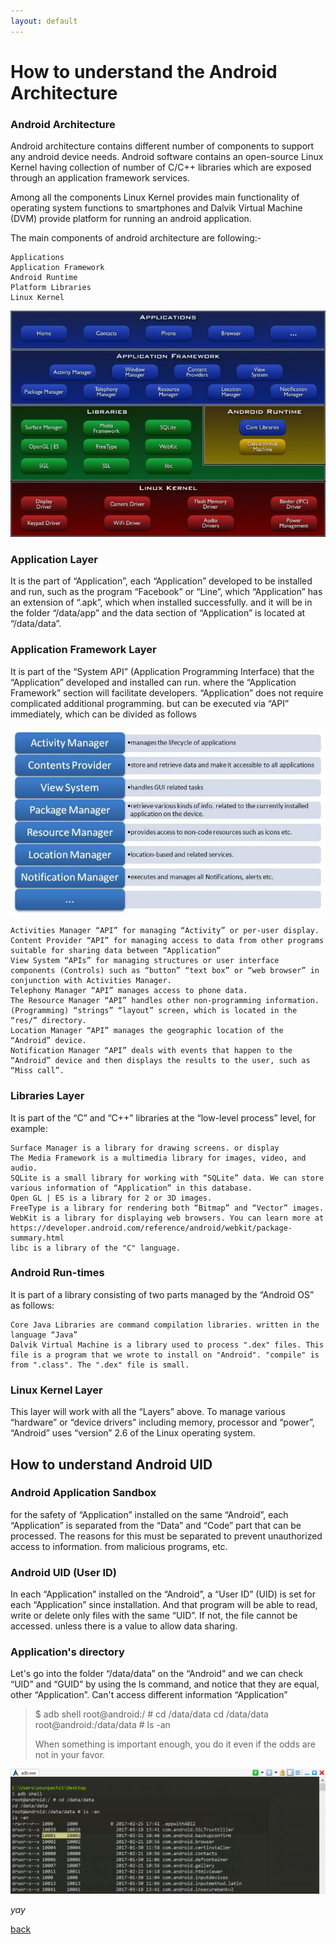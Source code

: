 ```yaml
---
layout: default
---
```


# How to understand the Android Architecture


### Android Architecture

Android architecture contains different number of components to support any android device needs. Android software contains an open-source Linux Kernel having collection of number of C/C++ libraries which are exposed through an application framework services.

Among all the components Linux Kernel provides main functionality of operating system functions to smartphones and Dalvik Virtual Machine (DVM) provide platform for running an android application.

The main components of android architecture are following:-

    Applications
    Application Framework
    Android Runtime
    Platform Libraries
    Linux Kernel

![Image 1:](https://raw.githubusercontent.com/hackersden09/My_Blog/main/Android-system-architecture.jpg)

### Application Layer

It is the part of “Application”, each “Application” developed to be installed and run, such as the program “Facebook” or “Line”, which “Application” has an extension of “.apk”, which when installed successfully. and it will be in the folder “/data/app” and the data section of “Application” is located at “/data/data”.

### Application Framework Layer

It is part of the “System API” (Application Programming Interface) that the “Application” developed and installed can run. where the “Application Framework” section will facilitate developers. “Application” does not require complicated additional programming. but can be executed via “API” immediately, which can be divided as follows

![Image 2:](https://raw.githubusercontent.com/hackersden09/My_Blog/main/Android-system-architecture2.jpg)


    Activities Manager “API” for managing “Activity” or per-user display.
    Content Provider “API” for managing access to data from other programs suitable for sharing data between “Application”
    View System “APIs” for managing structures or user interface components (Controls) such as “button” “text box” or “web browser” in conjunction with Activities Manager.
    Telephony Manager “API” manages access to phone data.
    The Resource Manager “API” handles other non-programming information. (Programming) “strings” “layout” screen, which is located in the “res/” directory.
    Location Manager “API” manages the geographic location of the “Android” device.
    Notification Manager “API” deals with events that happen to the “Android” device and then displays the results to the user, such as “Miss call”.

### Libraries Layer
It is part of the “C” and “C++” libraries at the “low-level process” level, for example: 

    Surface Manager is a library for drawing screens. or display
    The Media Framework is a multimedia library for images, video, and audio.
    SQLite is a small library for working with “SQLite” data. We can store various information of “Application” in this database.
    Open GL | ES is a library for 2 or 3D images.
    FreeType is a library for rendering both “Bitmap” and “Vector” images.
    WebKit is a library for displaying web browsers. You can learn more at https://developer.android.com/reference/android/webkit/package-summary.html
    libc is a library of the "C" language.

### Android Run-times

It is part of a library consisting of two parts managed by the “Android OS” as follows:

    Core Java Libraries are command compilation libraries. written in the language “Java”
    Dalvik Virtual Machine is a library used to process ".dex" files. This file is a program that we wrote to install on "Android". "compile" is from ".class". The ".dex" file is small.


### Linux Kernel Layer

This layer will work with all the “Layers” above. To manage various “hardware” or “device drivers” including memory, processor and “power”, “Android” uses “version” 2.6 of the Linux operating system.

## How to understand Android UID


### Android Application Sandbox

for the safety of “Application” installed on the same “Android”, each “Application” is separated from the “Data” and “Code” part that can be processed. The reasons for this must be separated to prevent unauthorized access to information. from malicious programs, etc.

### Android UID (User ID)

In each “Application” installed on the “Android”, a “User ID” (UID) is set for each “Application” since installation. And that program will be able to read, write or delete only files with the same “UID”. If not, the file cannot be accessed. unless there is a value to allow data sharing.

### Application's directory

Let's go into the folder “/data/data” on the “Android” and we can check “UID” and “GUID” by using the ls command, and notice that they are equal, other “Application”. Can't access different information “Application”

> $ adb shell
root@android:/ # cd /data/data
cd /data/data
root@android:/data/data # ls -an
>
> When something is important enough, you do it even if the odds are not in your favor.

![Image 3:](https://raw.githubusercontent.com/hackersden09/My_Blog/main/uid-01.png)

_yay_

[back](./)

